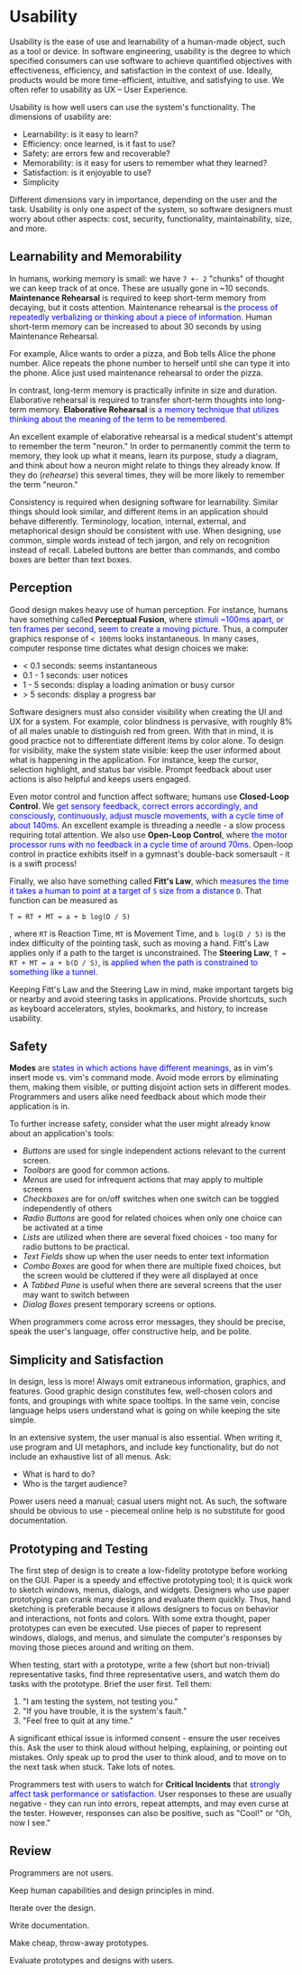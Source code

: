 # Usability
Usability is the ease of use and learnability of a human-made object, such as a tool or device.  In software engineering, usability is the degree to which specified consumers can use software to achieve quantified objectives with effectiveness, efficiency, and satisfaction in the context of use.  Ideally, products would be more time-efficient, intuitive, and satisfying to use.  We often refer to usability as UX – User Experience.

Usability is how well users can use the system's functionality.  The dimensions of usability are:

- Learnability: is it easy to learn?
- Efficiency: once learned, is it fast to use?
- Safety: are errors few and recoverable?
- Memorability: is it easy for users to remember what they learned?
- Satisfaction: is it enjoyable to use?
- Simplicity

Different dimensions vary in importance, depending on the user and the task.  Usability is only one aspect of the system, so software designers must worry about other aspects: cost, security, functionality, maintainability, size, and more.

## Learnability and Memorability

In humans, working memory is small: we have `7 +- 2` "chunks" of thought we can keep track of at once.  These are usually gone in ~10 seconds.  **Maintenance Rehearsal** is required to keep short-term memory from decaying, but it costs attention.  Maintenance rehearsal is <span style="color:blue;">the process of repeatedly verbalizing or thinking about a piece of information</span>.  Human short-term memory can be increased to about 30 seconds by using Maintenance Rehearsal.  

For example, Alice wants to order a pizza, and Bob tells Alice the phone number.  Alice repeats the phone number to herself until she can type it into the phone.  Alice just used maintenance rehearsal to order the pizza.

In contrast, long-term memory is practically infinite in size and duration.  Elaborative rehearsal is required to transfer short-term thoughts into long-term memory.  **Elaborative Rehearsal** is <span style="color:blue;">a memory technique that utilizes thinking about the meaning of the term to be remembered</span>.

An excellent example of elaborative rehearsal is a medical student's attempt to remember the term "neuron."  In order to permanently commit the term to memory, they look up what it means, learn its purpose, study a diagram, and think about how a neuron might relate to things they already know.  If they do (*rehearse*) this several times, they will be more likely to remember the term "neuron."

Consistency is required when designing software for learnability.  Similar things should look similar, and different items in an application should behave differently.  Terminology, location, internal, external, and metaphorical design should be consistent with use.  When designing, use common, simple words instead of tech jargon, and rely on recognition instead of recall.  Labeled buttons are better than commands, and combo boxes are better than text boxes.

## Perception

Good design makes heavy use of human perception.  For instance, humans have something called **Perceptual Fusion**, where <span style="color:blue;">stimuli ~100ms apart, or ten frames per second, seem to create a moving picture</span>.  Thus, a computer graphics response of `< 100`ms looks instantaneous.  In many cases, computer response time dictates what design choices we make:

- < 0.1 seconds: seems instantaneous
- 0.1 - 1 seconds: user notices
- 1 - 5 seconds: display a loading animation or busy cursor
- \> 5 seconds: display a progress bar

Software designers must also consider visibility when creating the UI and UX for a system.  For example, color blindness is pervasive, with roughly 8\% of all males unable to distinguish red from green.  With that in mind, it is good practice not to differentiate different items by color alone.  To design for visibility, make the system state visible: keep the user informed about what is happening in the application.  For instance, keep the cursor, selection highlight, and status bar visible.  Prompt feedback about user actions is also helpful and keeps users engaged.

Even motor control and function affect software; humans use **Closed-Loop Control**.  We <span style="color:blue;">get sensory feedback, correct errors accordingly, and consciously, continuously, adjust muscle movements, with a cycle time of about 140ms</span>.  An excellent example is threading a needle - a slow process requiring total attention.  We also use **Open-Loop Control**, where <span style="color:blue;">the motor processor runs with no feedback in a cycle time of around 70ms</span>.  Open-loop control in practice exhibits itself in a gymnast's double-back somersault - it is a swift process!

Finally, we also have something called **Fitt's Law**, which <span style="color:blue;">measures the time it takes a human to point at a target of `S` size from a distance `D`</span>.  That function can be measured as 

`T = RT + MT = a + b log(D / S)`

, where `RT` is Reaction Time, `MT` is Movement Time, and `b log(D / S)` is the index difficulty of the pointing task, such as moving a hand.  Fitt's Law applies only if a path to the target is unconstrained.  The **Steering Law**, ``T = RT + MT = a + b(D / S)``, is <span style="color:blue;">applied when the path is constrained to something like a tunnel</span>.

Keeping Fitt's Law and the Steering Law in mind, make important targets big or nearby and avoid steering tasks in applications.  Provide shortcuts, such as keyboard accelerators, styles, bookmarks, and history, to increase usability.

## Safety

**Modes** are <span style="color:blue;">states in which actions have different meanings</span>, as in vim's insert mode vs. vim's command mode.  Avoid mode errors by eliminating them, making them visible, or putting disjoint action sets in different modes.  Programmers and users alike need feedback about which mode their application is in.

To further increase safety, consider what the user might already know about an application's tools:

- *Buttons* are used for single independent actions relevant to the current screen.
- *Toolbars* are good for common actions.  
- *Menus* are used for infrequent actions that may apply to multiple screens
- *Checkboxes* are for on/off switches when one switch can be toggled independently of others
- *Radio Buttons* are good for related choices when only one choice can be activated at a time
- *Lists* are utilized when there are several fixed choices - too many for radio buttons to be practical.  
- *Text Fields* show up when the user needs to enter text information
- *Combo Boxes* are good for when there are multiple fixed choices, but the screen would be cluttered if they were all displayed at once
- A *Tabbed Pane* is useful when there are several screens that the user may want to switch between
- *Dialog Boxes* present temporary screens or options.

When programmers come across error messages, they should be precise, speak the user's language, offer constructive help, and be polite.

## Simplicity and Satisfaction

In design, less is more!  Always omit extraneous information, graphics, and features.  Good graphic design constitutes few, well-chosen colors and fonts, and groupings with white space tooltips.  In the same vein, concise language helps users understand what is going on while keeping the site simple.

In an extensive system, the user manual is also essential.  When writing it, use program and UI metaphors, and include key functionality, but do not include an exhaustive list of all menus.  Ask:

- What is hard to do?  
- Who is the target audience?

Power users need a manual; casual users might not.  As such, the software should be obvious to use - piecemeal online help is no substitute for good documentation.

## Prototyping and Testing

The first step of design is to create a low-fidelity prototype before working on the GUI.  Paper is a speedy and effective prototyping tool; it is quick work to sketch windows, menus, dialogs, and widgets.  Designers who use paper prototyping can crank many designs and evaluate them quickly.  Thus, hand sketching is preferable because it allows designers to focus on behavior and interactions, not fonts and colors.  With some extra thought, paper prototypes can even be executed.  Use pieces of paper to represent windows, dialogs, and menus, and simulate the computer's responses by moving those pieces around and writing on them.

When testing, start with a prototype, write a few (short but non-trivial) representative tasks, find three representative users, and watch them do tasks with the prototype.  Brief the user first.  Tell them:

1. "I am testing the system, not testing you."
2. "If you have trouble, it is the system's fault."
3. "Feel free to quit at any time."  

A significant ethical issue is informed consent - ensure the user receives this.  Ask the user to think aloud without helping, explaining, or pointing out mistakes.  Only speak up to prod the user to think aloud, and to move on to the next task when stuck.  Take lots of notes.

Programmers test with users to watch for **Critical Incidents** that <span style="color:blue;">strongly affect task performance or satisfaction</span>.  User responses to these are usually negative - they can run into errors, repeat attempts, and may even curse at the tester.  However, responses can also be positive, such as "Cool!" or "Oh, now I see."  

## Review

Programmers are not users.

Keep human capabilities and design principles in mind.

Iterate over the design.

Write documentation.

Make cheap, throw-away prototypes.

Evaluate prototypes and designs with users.